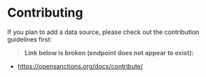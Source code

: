 # Contributing

If you plan to add a data source, please check out the contribution guidelines first:

>**Link below is broken (endpoint does not appear to exist):**
* https://opensanctions.org/docs/contribute/
